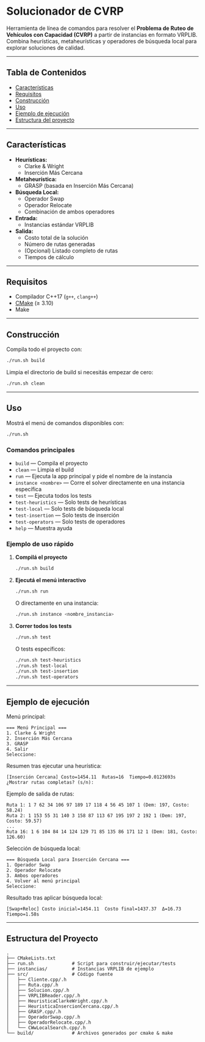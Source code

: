 # Solucionador de CVRP

Herramienta de línea de comandos para resolver el **Problema de Ruteo de Vehículos con Capacidad (CVRP)** a partir de instancias en formato VRPLIB. Combina heurísticas, metaheurísticas y operadores de búsqueda local para explorar soluciones de calidad.

---

## Tabla de Contenidos

- [Características](#características)
- [Requisitos](#requisitos)
- [Construcción](#construcción)
- [Uso](#uso)
- [Ejemplo de ejecución](#ejemplo-de-ejecución)
- [Estructura del proyecto](#estructura-del-proyecto)

---

## Características

- **Heurísticas:**
  - Clarke & Wright
  - Inserción Más Cercana
- **Metaheurística:**
  - GRASP (basada en Inserción Más Cercana)
- **Búsqueda Local:**
  - Operador Swap
  - Operador Relocate
  - Combinación de ambos operadores
- **Entrada:**  
  - Instancias estándar VRPLIB
- **Salida:**
  - Costo total de la solución
  - Número de rutas generadas
  - (Opcional) Listado completo de rutas
  - Tiempos de cálculo

---

## Requisitos

- Compilador C++17 (`g++`, `clang++`)
- [CMake](https://cmake.org/) (≥ 3.10)
- Make

---

## Construcción

Compila todo el proyecto con:

```bash
./run.sh build
```

Limpia el directorio de build si necesitás empezar de cero:

```bash
./run.sh clean
```

---

## Uso

Mostrá el menú de comandos disponibles con:

```bash
./run.sh
```

### Comandos principales

- `build` — Compila el proyecto
- `clean` — Limpia el build
- `run` — Ejecuta la app principal y pide el nombre de la instancia
- `instance <nombre>` — Corre el solver directamente en una instancia específica
- `test` — Ejecuta todos los tests
- `test-heuristics` — Solo tests de heurísticas
- `test-local` — Solo tests de búsqueda local
- `test-insertion` — Solo tests de inserción
- `test-operators` — Solo tests de operadores
- `help` — Muestra ayuda

### Ejemplo de uso rápido

1. **Compilá el proyecto**  
   ```bash
   ./run.sh build
   ```

2. **Ejecutá el menú interactivo**  
   ```bash
   ./run.sh run
   ```

   O directamente en una instancia:
   ```bash
   ./run.sh instance <nombre_instancia>
   ```

3. **Correr todos los tests**  
   ```bash
   ./run.sh test
   ```

   O tests específicos:
   ```bash
   ./run.sh test-heuristics
   ./run.sh test-local
   ./run.sh test-insertion
   ./run.sh test-operators
   ```

---

## Ejemplo de ejecución

Menú principal:

```
=== Menú Principal ===
1. Clarke & Wright
2. Inserción Más Cercana
3. GRASP
4. Salir
Seleccione:
```

Resumen tras ejecutar una heurística:

```
[Inserción Cercana] Costo=1454.11  Rutas=16  Tiempo=0.0123693s
¿Mostrar rutas completas? (s/n):
```

Ejemplo de salida de rutas:

```
Ruta 1: 1 7 62 34 106 97 189 17 118 4 56 45 107 1 (Dem: 197, Costo: 58.24)
Ruta 2: 1 153 55 31 140 3 158 87 113 67 195 197 2 192 1 (Dem: 197, Costo: 59.57)
...
Ruta 16: 1 6 104 84 14 124 129 71 85 135 86 171 12 1 (Dem: 181, Costo: 126.60)
```

Selección de búsqueda local:

```
=== Búsqueda Local para Inserción Cercana ===
1. Operador Swap
2. Operador Relocate
3. Ambos operadores
4. Volver al menú principal
Seleccione:
```

Resultado tras aplicar búsqueda local:

```
[Swap+Reloc] Costo inicial=1454.11  Costo final=1437.37  Δ=16.73  Tiempo=1.58s
```

---

## Estructura del Proyecto

```
.
├── CMakeLists.txt
├── run.sh              # Script para construir/ejecutar/tests
├── instancias/         # Instancias VRPLIB de ejemplo
├── src/                # Código fuente
│   ├── Cliente.cpp/.h
│   ├── Ruta.cpp/.h
│   ├── Solucion.cpp/.h
│   ├── VRPLIBReader.cpp/.h
│   ├── HeuristicaClarkeWright.cpp/.h
│   ├── HeuristicaInsercionCercana.cpp/.h
│   ├── GRASP.cpp/.h
│   ├── OperadorSwap.cpp/.h
│   ├── OperadorRelocate.cpp/.h
│   └── CWwLocalSearch.cpp/.h
└── build/              # Archivos generados por cmake & make
```
